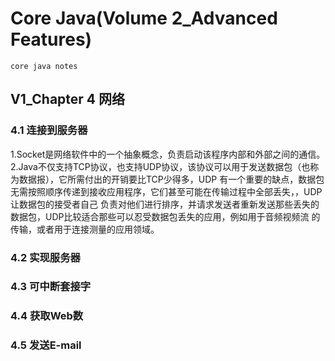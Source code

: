 # Core Java(Volume 2_Advanced Features)
    core java notes
## V1_Chapter 4 网络
### 4.1 连接到服务器
1.Socket是网络软件中的一个抽象概念，负责启动该程序内部和外部之间的通信。   
2.Java不仅支持TCP协议，也支持UDP协议，该协议可以用于发送数据包（也称为数据报），它所需付出的开销要比TCP少得多，UDP
有一个重要的缺点，数据包无需按照顺序传递到接收应用程序，它们甚至可能在传输过程中全部丢失，，UDP让数据包的接受者自己
负责对他们进行排序，并请求发送者重新发送那些丢失的数据包，UDP比较适合那些可以忍受数据包丢失的应用，例如用于音频视频流
的传输，或者用于连接测量的应用领域。
### 4.2 实现服务器
### 4.3 可中断套接字
### 4.4 获取Web数
### 4.5 发送E-mail
